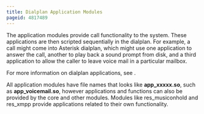 ```yaml
---
title: Dialplan Application Modules
pageid: 4817489
---
```


The application modules provide call functionality to the system. These applications are then scripted sequentially in the dialplan. For example, a call might come into Asterisk dialplan, which might use one application to answer the call, another to play back a sound prompt from disk, and a third application to allow the caller to leave voice mail in a particular mailbox.

For more information on dialplan applications, see .

All application modules have file names that looks like **app\_xxxxx.so**, such as **app\_voicemail.so**, however applications and functions can also be provided by the core and other modules. Modules like res\_musiconhold and res\_xmpp provide applications related to their own functionality.

